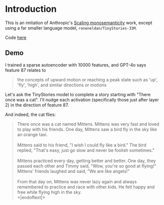 # Introduction

This is an imitation of Anthropic's
[Scaling monosemanticity](https://transformer-circuits.pub/2024/scaling-monosemanticity/index.html)
work, except using a far smaller language model, `roneneldan/TinyStories-33M`.

Code [here](https://github.com/TheodoreEhrenborg/tiny_stories_sae)

## Demo

I trained a sparse autoencoder with 10000 features, and
GPT-4o says feature 87 relates to

> the concepts of upward motion or reaching a peak state such as 'up', 'fly', 'high', and similar directions or motions

Let's ask the TinyStories model to complete a story starting with
"There once was a cat".
I'll nudge each activation (specifically those just after layer 2) in the direction
of feature 87.

And indeed, the cat flies:

> There once was a cat named Mittens. Mittens was very fast and loved to play with his friends. One day, Mittens saw a bird fly in the sky like an orange taxi.<br><br>
> Mittens said to his friend, "I wish I could fly like a bird." The bird replied, "That's easy, just go slow and never be foolish sometimes."<br><br>
> Mittens practiced every day, getting better and better. One day, they passed each other and Timmy said, "Wow, you're so good at flying!" Mittens' friends laughed and said, "We are like angels!"<br><br>
> From that day on, Mittens was never lazy again and always remembered to practice and race with other kids. He felt happy and free while flying high in the sky.<br>
> \<|endoftext|>
